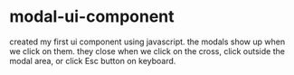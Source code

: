 # modal-ui-component
created my first ui component using javascript.
the modals show up when we click on them.
they close when we click on the cross, click outside the modal area, or click Esc button on keyboard.
